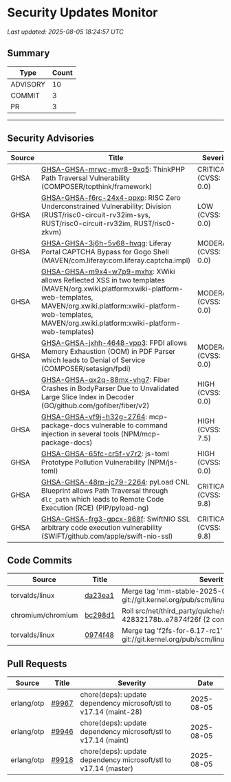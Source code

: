 # Security Updates Monitor

*Last updated: 2025-08-05 18:24:57 UTC*

## Summary
| Type | Count |
|------|-------|
| ADVISORY | 10 |
| COMMIT | 3 |
| PR | 3 |

---

## Security Advisories

| Source | Title | Severity | Date |
|--------|-------|----------|------|
| GHSA | [GHSA-GHSA-mrwc-mvr8-9xq5](https://github.com/advisories/GHSA-mrwc-mvr8-9xq5): ThinkPHP Path Traversal Vulnerability (COMPOSER/topthink/framework) | CRITICAL (CVSS: 0.0) | 2025-08-05 |
| GHSA | [GHSA-GHSA-f6rc-24x4-ppxp](https://github.com/advisories/GHSA-f6rc-24x4-ppxp): RISC Zero Underconstrained Vulnerability: Division (RUST/risc0-circuit-rv32im-sys, RUST/risc0-circuit-rv32im, RUST/risc0-zkvm) | LOW (CVSS: 0.0) | 2025-08-05 |
| GHSA | [GHSA-GHSA-3j6h-5v68-hvqg](https://github.com/advisories/GHSA-3j6h-5v68-hvqg): Liferay Portal CAPTCHA Bypass for Gogo Shell (MAVEN/com.liferay:com.liferay.captcha.impl) | MODERATE (CVSS: 0.0) | 2025-08-05 |
| GHSA | [GHSA-GHSA-m9x4-w7p9-mxhx](https://github.com/advisories/GHSA-m9x4-w7p9-mxhx): XWiki allows Reflected XSS in two templates (MAVEN/org.xwiki.platform:xwiki-platform-web-templates, MAVEN/org.xwiki.platform:xwiki-platform-web-templates, MAVEN/org.xwiki.platform:xwiki-platform-web-templates) | MODERATE (CVSS: 0.0) | 2025-08-05 |
| GHSA | [GHSA-GHSA-jxhh-4648-vpp3](https://github.com/advisories/GHSA-jxhh-4648-vpp3): FPDI allows Memory Exhaustion (OOM) in PDF Parser which leads to Denial of Service (COMPOSER/setasign/fpdi) | MODERATE (CVSS: 0.0) | 2025-08-05 |
| GHSA | [GHSA-GHSA-qx2q-88mx-vhg7](https://github.com/advisories/GHSA-qx2q-88mx-vhg7): Fiber Crashes in BodyParser Due to Unvalidated Large Slice Index in Decoder (GO/github.com/gofiber/fiber/v2) | HIGH (CVSS: 0.0) | 2025-08-05 |
| GHSA | [GHSA-GHSA-vf9j-h32g-2764](https://github.com/advisories/GHSA-vf9j-h32g-2764): mcp-package-docs vulnerable to command injection in several tools (NPM/mcp-package-docs) | HIGH (CVSS: 7.5) | 2025-08-05 |
| GHSA | [GHSA-GHSA-65fc-cr5f-v7r2](https://github.com/advisories/GHSA-65fc-cr5f-v7r2): js-toml Prototype Pollution Vulnerability (NPM/js-toml) | HIGH (CVSS: 0.0) | 2025-08-04 |
| GHSA | [GHSA-GHSA-48rp-jc79-2264](https://github.com/advisories/GHSA-48rp-jc79-2264): pyLoad CNL Blueprint allows Path Traversal through `dlc_path` which leads to Remote Code Execution (RCE) (PIP/pyload-ng) | CRITICAL (CVSS: 9.8) | 2025-08-04 |
| GHSA | [GHSA-GHSA-frg3-gpcx-968f](https://github.com/advisories/GHSA-frg3-gpcx-968f): SwiftNIO SSL arbitrary code execution vulnerability (SWIFT/github.com/apple/swift-nio-ssl) | CRITICAL (CVSS: 9.8) | 2022-05-24 |

## Code Commits

| Source | Title | Severity | Date |
|--------|-------|----------|------|
| torvalds/linux | [da23ea1](https://github.com/torvalds/linux/commit/da23ea194db94257123f1534d487f3cdc9b5626d) | Merge tag 'mm-stable-2025-08-03-12-35' of git://git.kernel.org/pub/scm/linux/kernel/git/akpm/mm | 2025-08-05 |
| chromium/chromium | [bc298d1](https://github.com/chromium/chromium/commit/bc298d1006ecb49a9ac51378579d02f178cb9137) | Roll src/net/third_party/quiche/src/ 42832178b..e7874f26f (2 commits) | 2025-08-05 |
| torvalds/linux | [0974f48](https://github.com/torvalds/linux/commit/0974f486f3dde9df1ad979d4ff341dc9c2d545f5) | Merge tag 'f2fs-for-6.17-rc1' of git://git.kernel.org/pub/scm/linux/kernel/git/jaegeuk/f2fs | 2025-08-04 |

## Pull Requests

| Source | Title | Severity | Date |
|--------|-------|----------|------|
| erlang/otp | [#9967](https://github.com/erlang/otp/pull/9967) | chore(deps): update dependency microsoft/stl to v17.14 (maint-28) | 2025-08-05 |
| erlang/otp | [#9946](https://github.com/erlang/otp/pull/9946) | chore(deps): update dependency microsoft/stl to v17.14 (maint) | 2025-08-05 |
| erlang/otp | [#9918](https://github.com/erlang/otp/pull/9918) | chore(deps): update dependency microsoft/stl to v17.14 (master) | 2025-08-05 |

